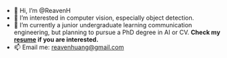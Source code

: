 - 👋 Hi, I’m @ReavenH
- 👀 I’m interested in computer vision, especially object detection.
- 🌱 I’m currently a junior undergraduate learning communication engineering, but planning to pursue a PhD degree in AI or CV. **Check my [resume](https://github.com/ReavenH/ReavenH/blob/main/CV_ZhongmingHUANG(public).pdf) if you are interested.**
- 📫 Email me: reavenhuang@gmail.com

<!---
ReavenH/ReavenH is a ✨ special ✨ repository because its `README.md` (this file) appears on your GitHub profile.
You can click the Preview link to take a look at your changes.
--->
